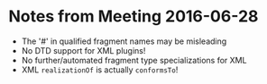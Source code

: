 # Notes from Meeting 2016-06-28 

- The '#' in qualified fragment names may be misleading
- No DTD support for XML plugins!
- No further/automated fragment type specializations for XML
- XML ```realizationOf``` is actually ```conformsTo```!
